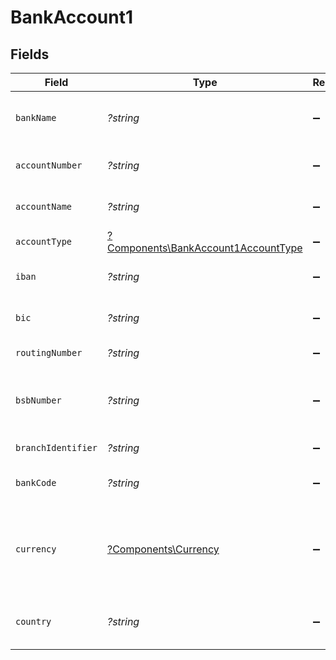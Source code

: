 # BankAccount1


## Fields

| Field                                                                                                                              | Type                                                                                                                               | Required                                                                                                                           | Description                                                                                                                        | Example                                                                                                                            |
| ---------------------------------------------------------------------------------------------------------------------------------- | ---------------------------------------------------------------------------------------------------------------------------------- | ---------------------------------------------------------------------------------------------------------------------------------- | ---------------------------------------------------------------------------------------------------------------------------------- | ---------------------------------------------------------------------------------------------------------------------------------- |
| `bankName`                                                                                                                         | *?string*                                                                                                                          | :heavy_minus_sign:                                                                                                                 | The name of the bank or financial institution                                                                                      | Chase Bank                                                                                                                         |
| `accountNumber`                                                                                                                    | *?string*                                                                                                                          | :heavy_minus_sign:                                                                                                                 | The bank account number                                                                                                            | 123465                                                                                                                             |
| `accountName`                                                                                                                      | *?string*                                                                                                                          | :heavy_minus_sign:                                                                                                                 | The name of the bank account                                                                                                       | Main Operating Account                                                                                                             |
| `accountType`                                                                                                                      | [?Components\BankAccount1AccountType](../../Models/Components/BankAccount1AccountType.md)                                          | :heavy_minus_sign:                                                                                                                 | The type of bank account.                                                                                                          | credit_card                                                                                                                        |
| `iban`                                                                                                                             | *?string*                                                                                                                          | :heavy_minus_sign:                                                                                                                 | International Bank Account Number                                                                                                  | GB33BUKB20201555555555                                                                                                             |
| `bic`                                                                                                                              | *?string*                                                                                                                          | :heavy_minus_sign:                                                                                                                 | Bank Identifier Code / SWIFT Code                                                                                                  | CHASUS33                                                                                                                           |
| `routingNumber`                                                                                                                    | *?string*                                                                                                                          | :heavy_minus_sign:                                                                                                                 | Bank routing number (US)                                                                                                           | 021000021                                                                                                                          |
| `bsbNumber`                                                                                                                        | *?string*                                                                                                                          | :heavy_minus_sign:                                                                                                                 | Bank State Branch number (Australia/New Zealand)                                                                                   | 062-001                                                                                                                            |
| `branchIdentifier`                                                                                                                 | *?string*                                                                                                                          | :heavy_minus_sign:                                                                                                                 | Bank branch identifier                                                                                                             | 001                                                                                                                                |
| `bankCode`                                                                                                                         | *?string*                                                                                                                          | :heavy_minus_sign:                                                                                                                 | Bank code assigned by central bank                                                                                                 | BNH                                                                                                                                |
| `currency`                                                                                                                         | [?Components\Currency](../../Models/Components/Currency.md)                                                                        | :heavy_minus_sign:                                                                                                                 | Indicates the associated currency for an amount of money. Values correspond to [ISO 4217](https://en.wikipedia.org/wiki/ISO_4217). | USD                                                                                                                                |
| `country`                                                                                                                          | *?string*                                                                                                                          | :heavy_minus_sign:                                                                                                                 | Country code according to ISO 3166-1 alpha-2.                                                                                      | US                                                                                                                                 |